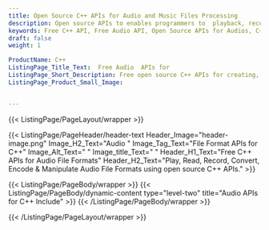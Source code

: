 ```yaml
---
title: Open Source C++ APIs for Audio and Music Files Processing
description: Open source APIs to enables programmers to  playback, record, mix, read & manipulate Audio file formats using C++
keywords: Free C++ API, Free Audio API, Open Source APIs for Audios, C++ Audio API, Create Free Audio, Convert Audio Free, Encode Audio Free, Convert MP3 Free, Free MP3 Converter, Free MP3 Encoder, C++ libraries for music
draft: false
weight: 1

ProductName: C++
ListingPage_Title_Text:  Free Audio  APIs for
ListingPage_Short_Description: Free open source C++ APIs for creating, manipulating and converting popular audio file formats inside their own applications.
ListingPage_Product_Small_Image: 


---
```


{{< ListingPage/PageLayout/wrapper >}}

{{< ListingPage/PageHeader/header-text
Header_Image="header-image.png"
Image_H2_Text="Audio "
Image_Tag_Text="File Format APIs for C++"
Image_Alt_Text=" "
Image_title_Text=" "
Header_H1_Text="Free C++ APIs for Audio File Formats"
Header_H2_Text="Play, Read, Record, Convert, Encode & Manipulate Audio File Formats using open source C++ APIs." >}}

{{< ListingPage/PageBody/wrapper >}}
{{< ListingPage/PageBody/dynamic-content type="level-two" title="Audio APIs for C++ Include" >}}
{{< /ListingPage/PageBody/wrapper >}}

{{< /ListingPage/PageLayout/wrapper >}}